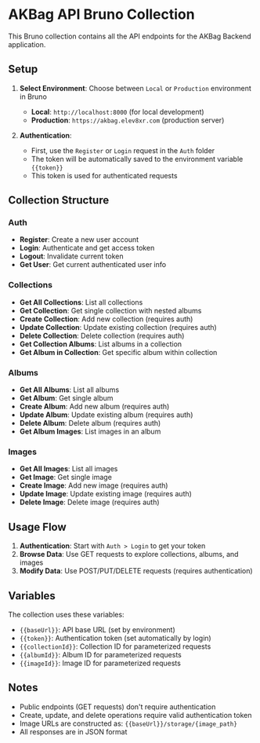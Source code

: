 # AKBag API Bruno Collection

This Bruno collection contains all the API endpoints for the AKBag Backend application.

## Setup

1. **Select Environment**: Choose between `Local` or `Production` environment in Bruno
   - **Local**: `http://localhost:8000` (for local development)
   - **Production**: `https://akbag.elev8xr.com` (production server)

2. **Authentication**: 
   - First, use the `Register` or `Login` request in the `Auth` folder
   - The token will be automatically saved to the environment variable `{{token}}`
   - This token is used for authenticated requests

## Collection Structure

### Auth
- **Register**: Create a new user account
- **Login**: Authenticate and get access token
- **Logout**: Invalidate current token
- **Get User**: Get current authenticated user info

### Collections
- **Get All Collections**: List all collections
- **Get Collection**: Get single collection with nested albums
- **Create Collection**: Add new collection (requires auth)
- **Update Collection**: Update existing collection (requires auth)
- **Delete Collection**: Delete collection (requires auth)
- **Get Collection Albums**: List albums in a collection
- **Get Album in Collection**: Get specific album within collection

### Albums
- **Get All Albums**: List all albums
- **Get Album**: Get single album
- **Create Album**: Add new album (requires auth)
- **Update Album**: Update existing album (requires auth)
- **Delete Album**: Delete album (requires auth)
- **Get Album Images**: List images in an album

### Images
- **Get All Images**: List all images
- **Get Image**: Get single image
- **Create Image**: Add new image (requires auth)
- **Update Image**: Update existing image (requires auth)
- **Delete Image**: Delete image (requires auth)

## Usage Flow

1. **Authentication**: Start with `Auth > Login` to get your token
2. **Browse Data**: Use GET requests to explore collections, albums, and images
3. **Modify Data**: Use POST/PUT/DELETE requests (requires authentication)

## Variables

The collection uses these variables:
- `{{baseUrl}}`: API base URL (set by environment)
- `{{token}}`: Authentication token (set automatically by login)
- `{{collectionId}}`: Collection ID for parameterized requests
- `{{albumId}}`: Album ID for parameterized requests
- `{{imageId}}`: Image ID for parameterized requests

## Notes

- Public endpoints (GET requests) don't require authentication
- Create, update, and delete operations require valid authentication token
- Image URLs are constructed as: `{{baseUrl}}/storage/{image_path}`
- All responses are in JSON format